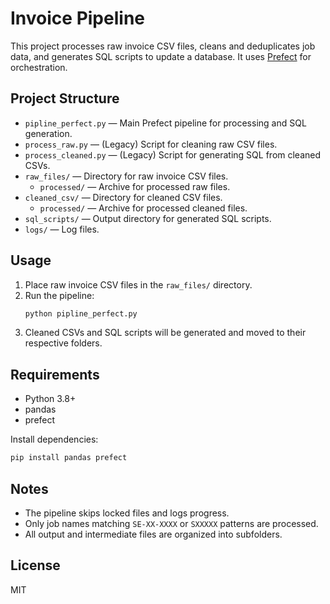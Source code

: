 # Invoice Pipeline

This project processes raw invoice CSV files, cleans and deduplicates job data, and generates SQL scripts to update a database. It uses [Prefect](https://www.prefect.io/) for orchestration.

## Project Structure

- `pipline_perfect.py` — Main Prefect pipeline for processing and SQL generation.
- `process_raw.py` — (Legacy) Script for cleaning raw CSV files.
- `process_cleaned.py` — (Legacy) Script for generating SQL from cleaned CSVs.
- `raw_files/` — Directory for raw invoice CSV files.
  - `processed/` — Archive for processed raw files.
- `cleaned_csv/` — Directory for cleaned CSV files.
  - `processed/` — Archive for processed cleaned files.
- `sql_scripts/` — Output directory for generated SQL scripts.
- `logs/` — Log files.

## Usage

1. Place raw invoice CSV files in the `raw_files/` directory.
2. Run the pipeline:
    ```sh
    python pipline_perfect.py
    ```
3. Cleaned CSVs and SQL scripts will be generated and moved to their respective folders.

## Requirements

- Python 3.8+
- pandas
- prefect

Install dependencies:
```sh
pip install pandas prefect
```

## Notes

- The pipeline skips locked files and logs progress.
- Only job names matching `SE-XX-XXXX` or `SXXXXX` patterns are processed.
- All output and intermediate files are organized into subfolders.

## License

MIT
